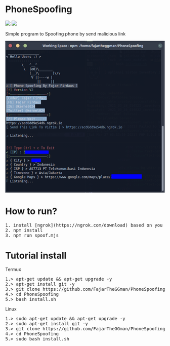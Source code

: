 
# PhoneSpoofing
![](https://img.shields.io/badge/Language-Javascript-Yellow) ![](https://img.shields.io/badge/Version-V2-lime)

Simple program to Spoofing phone by send malicious link

![alt-text](https://github.com/FajarTheGGman/PhoneSpoofing/blob/master/%2C/screenshot.png)

# How to run?
<pre>
1. install [ngrok](https://ngrok.com/download) based on you OS arch and put it in the same repo
2. npm install
3. npm run spoof.mjs
</pre>

# Tutorial install

Termux
<pre>
1.> apt-get update && apt-get upgrade -y
2.> apt-get install git -y
3.> git clone https://github.com/FajarTheGGman/PhoneSpoofing
4.> cd PhoneSpoofing
5.> bash install.sh
</pre>

Linux
<pre>
1.> sudo apt-get update && apt-get upgrade -y
2.> sudo apt-get install git -y
3.> git clone https://github.com/FajarTheGGman/PhoneSpoofing
4.> cd PhoneSpoofing
5.> sudo bash install.sh
</pre>

